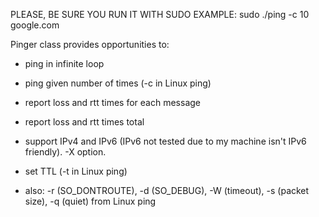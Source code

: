 PLEASE, BE SURE YOU RUN IT WITH SUDO
EXAMPLE: sudo ./ping -c 10 google.com

Pinger class provides opportunities to:

- ping in infinite loop
- ping given number of times (-c in Linux ping)

- report loss and rtt times for each message
- report loss and rtt times total

- support IPv4 and IPv6 (IPv6 not tested due to my machine isn't IPv6 friendly). -X option.
- set TTL (-t in Linux ping)
- also: -r (SO_DONTROUTE), -d (SO_DEBUG), -W (timeout), -s (packet size), -q (quiet) from Linux ping
